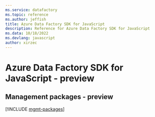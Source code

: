 ```yaml
---
ms.service: datafactory
ms.topic: reference
ms.author: jeffish
title: Azure Data Factory SDK for JavaScript
description: Reference for Azure Data Factory SDK for JavaScript
ms.data: 10/18/2022
ms.devlang: javascript
author: xirzec
---
```

# Azure Data Factory SDK for JavaScript - preview

## Management packages - preview
[!INCLUDE [mgmt-packages](data-factory-mgmt-index.md)]